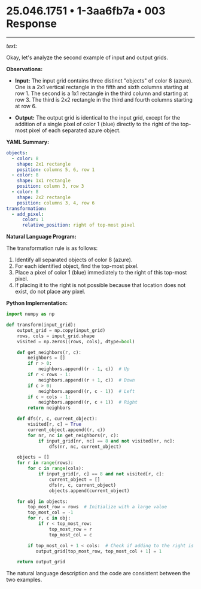 # 25.046.1751 • 1-3aa6fb7a • 003 Response

---

*text:*

Okay, let's analyze the second example of input and output grids.

**Observations:**

*   **Input:** The input grid contains three distinct "objects" of color 8 (azure). One is a 2x1 vertical rectangle in the fifth and sixth columns starting at row 1. The second is a 1x1 rectangle in the third column and starting at row 3. The third is 2x2 rectangle in the third and fourth columns starting at row 6.

*   **Output:** The output grid is identical to the input grid, except for the addition of a single pixel of color 1 (blue) directly to the right of the top-most pixel of each separated azure object.

**YAML Summary:**

```yaml
objects:
  - color: 8
    shape: 2x1 rectangle
    position: columns 5, 6, row 1
  - color: 8
    shape: 1x1 rectangle
    position: column 3, row 3
  - color: 8
    shape: 2x2 rectangle
    position: columns 3, 4, row 6
transformation:
  - add_pixel:
      color: 1
      relative_position: right of top-most pixel
```

**Natural Language Program:**

The transformation rule is as follows:

1.  Identify all separated objects of color 8 (azure).
2.  For each identified object, find the top-most pixel.
3.  Place a pixel of color 1 (blue) immediately to the right of this top-most pixel.
4.  If placing it to the right is not possible because that location does not exist, do not place any pixel.

**Python Implementation:**
```python
import numpy as np

def transform(input_grid):
    output_grid = np.copy(input_grid)
    rows, cols = input_grid.shape
    visited = np.zeros((rows, cols), dtype=bool)

    def get_neighbors(r, c):
        neighbors = []
        if r > 0:
            neighbors.append((r - 1, c))  # Up
        if r < rows - 1:
            neighbors.append((r + 1, c))  # Down
        if c > 0:
            neighbors.append((r, c - 1))  # Left
        if c < cols - 1:
            neighbors.append((r, c + 1))  # Right
        return neighbors

    def dfs(r, c, current_object):
        visited[r, c] = True
        current_object.append((r, c))
        for nr, nc in get_neighbors(r, c):
            if input_grid[nr, nc] == 8 and not visited[nr, nc]:
                dfs(nr, nc, current_object)

    objects = []
    for r in range(rows):
        for c in range(cols):
            if input_grid[r, c] == 8 and not visited[r, c]:
                current_object = []
                dfs(r, c, current_object)
                objects.append(current_object)

    for obj in objects:
        top_most_row = rows  # Initialize with a large value
        top_most_col = -1
        for r, c in obj:
            if r < top_most_row:
                top_most_row = r
                top_most_col = c

        if top_most_col + 1 < cols:  # Check if adding to the right is possible
           output_grid[top_most_row, top_most_col + 1] = 1

    return output_grid
```
The natural language description and the code are consistent between the two examples.

